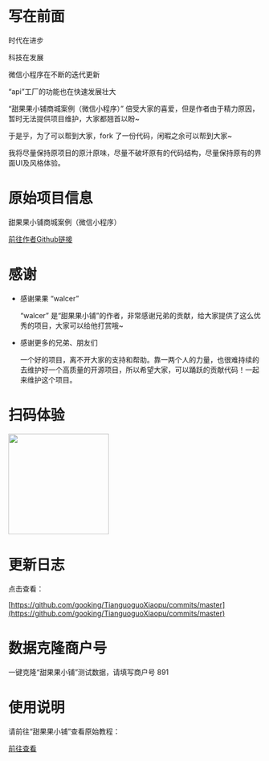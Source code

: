 # 写在前面

时代在进步

科技在发展

微信小程序在不断的迭代更新

“api”工厂的功能也在快速发展壮大

“甜果果小铺商城案例（微信小程序）” 倍受大家的喜爱，但是作者由于精力原因，暂时无法提供项目维护，大家都翘首以盼~

于是乎，为了可以帮到大家，fork 了一份代码，闲暇之余可以帮到大家~

我将尽量保持原项目的原汁原味，尽量不破坏原有的代码结构，尽量保持原有的界面UI及风格体验。

# 原始项目信息

甜果果小铺商城案例（微信小程序）

[前往作者Github链接](https://github.com/walcer/TianguoguoXiaopu)

# 感谢

- 感谢果果 “walcer”
    
    “walcer” 是“甜果果小铺”的作者，非常感谢兄弟的贡献，给大家提供了这么优秀的项目，大家可以给他打赏哦~

- 感谢更多的兄弟、朋友们
    
    一个好的项目，离不开大家的支持和帮助。靠一两个人的力量，也很难持续的去维护好一个高质量的开源项目，所以希望大家，可以踊跃的贡献代码！一起来维护这个项目。

# 扫码体验

<img src="https://www.it120.cc/images/tgg.jpg" width="200px">

# 更新日志

点击查看：

[https://github.com/gooking/TianguoguoXiaopu/commits/master](https://github.com/gooking/TianguoguoXiaopu/commits/master)

# 数据克隆商户号

一键克隆“甜果果小铺”测试数据，请填写商户号 891

# 使用说明

请前往“甜果果小铺”查看原始教程：

[前往查看](https://github.com/walcer/TianguoguoXiaopu)

